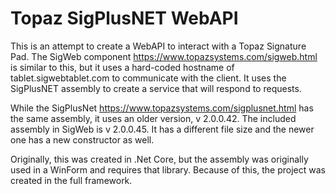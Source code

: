 ﻿# Topaz SigPlusNET WebAPI

This is an attempt to create a WebAPI to interact with a Topaz Signature Pad.  The SigWeb component <https://www.topazsystems.com/sigweb.html> is similar to this, but it uses a hard-coded hostname of tablet.sigwebtablet.com to communicate with the client.  It uses the SigPlusNET assembly to create a service that will respond to requests.

While the SigPlusNet <https://www.topazsystems.com/sigplusnet.html> has the same assembly, it uses an older version, v 2.0.0.42.  The included assembly in SigWeb is v 2.0.0.45.  It has a different file size and the newer one has a new constructor as well.

Originally, this was created in .Net Core, but the assembly was originally used in a WinForm and requires that library.  Because of this, the project was created in the full framework.